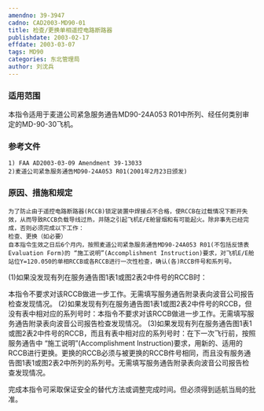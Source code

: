 ```yaml
---
amendno: 39-3947
cadno: CAD2003-MD90-01
title: 检查/更换单相遥控电路断路器
publishdate: 2003-02-17
effdate: 2003-03-07
tags: MD90
categories: 东北管理局
author: 刘沈兵
---
```


### 适用范围 
本指令适用于麦道公司紧急服务通告MD90-24A053 R01中所列、经任何类别审定的MD-90-30飞机。

### 参考文件
    1) FAA AD2003-03-09 Amendment 39-13033 
    2)麦道公司紧急服务通告MD90-24A053 R01(2001年2月23日颁发) 

### 原因、措施和规定 
    为了防止由于遥控电路断路器(RCCB)锁定装置中焊接点不合格，使RCCB在过载情况下断开失效，从而导致RCCB负载导线过热，并随之引起飞机E/E舱冒烟和有可能起火。除非事先已经完成，否则必须完成以下工作： 
    检查、更换（如必要） 
    自本指令生效之日后6个月内，按照麦道公司紧急服务通告MD90-24A053 R01(不包括反馈表 Evaluation Form)的 “施工说明”(Accomplishment Instruction)要求，对飞机E/E舱站位Y=120.050的单相RCCB或各RCCB进行一次性检查，确认(各)RCCB件号和系列号。 
(1)如果没发现有列在服务通告图1表1或图2表2中件号的RCCB时：
  
本指令不要求对该RCCB做进一步工作。无需填写服务通告附录表向波音公司报告检查发现情况。 
    (2)如果发现有列在服务通告图1表1或图2表2中件号的RCCB，但没有表中相对应的系列号时：本指令不要求对该RCCB做进一步工作。无需填写服务通告附录表向波音公司报告检查发现情况。 
    (3)如果发现有列在服务通告图1表1或图2表2中件号的RCCB，而且有表中相对应的系列号时：在下一次飞行前，按照服务通告中 “施工说明”(Accomplishment Instruction)要求，用新的、适用的RCCB进行更换。更换的RCCB必须与被更换的RCCB件号相同，而且没有服务通告图1表1或图2表2中所列的系列号。无需填写服务通告附录表向波音公司报告检查发现情况。 

完成本指令可采取保证安全的替代方法或调整完成时间。但必须得到适航当局的批准。
